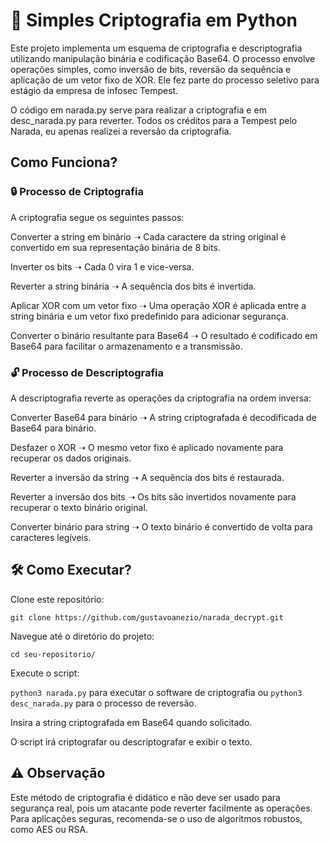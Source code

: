 # 🔐 Simples Criptografia em Python

Este projeto implementa um esquema de criptografia e descriptografia utilizando manipulação binária e codificação Base64. O processo envolve operações simples, como inversão de bits, reversão da sequência e aplicação de um vetor fixo de XOR. Ele fez parte do processo seletivo para estágio da empresa de infosec Tempest.

O código em narada.py serve para realizar a criptografia e em desc_narada.py para reverter.
Todos os créditos para a Tempest pelo Narada, eu apenas realizei a reversão da criptografia.

## Como Funciona?

### 🔒 Processo de Criptografia

A criptografia segue os seguintes passos:

Converter a string em binário ➝ Cada caractere da string original é convertido em sua representação binária de 8 bits.

Inverter os bits ➝ Cada 0 vira 1 e vice-versa.

Reverter a string binária ➝ A sequência dos bits é invertida.

Aplicar XOR com um vetor fixo ➝ Uma operação XOR é aplicada entre a string binária e um vetor fixo predefinido para adicionar segurança.

Converter o binário resultante para Base64 ➝ O resultado é codificado em Base64 para facilitar o armazenamento e a transmissão.

### 🔓 Processo de Descriptografia

A descriptografia reverte as operações da criptografia na ordem inversa:

Converter Base64 para binário ➝ A string criptografada é decodificada de Base64 para binário.

Desfazer o XOR ➝ O mesmo vetor fixo é aplicado novamente para recuperar os dados originais.

Reverter a inversão da string ➝ A sequência dos bits é restaurada.

Reverter a inversão dos bits ➝ Os bits são invertidos novamente para recuperar o texto binário original.

Converter binário para string ➝ O texto binário é convertido de volta para caracteres legíveis.

## 🛠️ Como Executar?

Clone este repositório:
```
git clone https://github.com/gustavoanezio/narada_decrypt.git
```
Navegue até o diretório do projeto:
```
cd seu-repositorio/
```
Execute o script:

```python3 narada.py``` para executar o software de criptografia ou
```python3 desc_narada.py``` para o processo de reversão.

Insira a string criptografada em Base64 quando solicitado.

O script irá criptografar ou descriptografar e exibir o texto.

## ⚠️ Observação

Este método de criptografia é didático e não deve ser usado para segurança real, pois um atacante pode reverter facilmente as operações. Para aplicações seguras, recomenda-se o uso de algoritmos robustos, como AES ou RSA.
